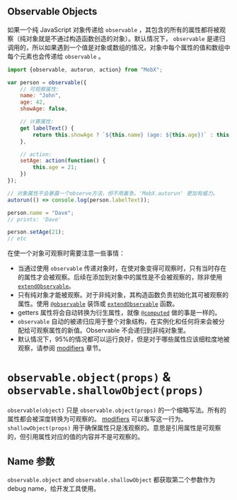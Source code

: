 ## Observable Objects

如果一个纯 JavaScript 对象传递给 `observable` ，其包含的所有的属性都将被观察（纯对象就是不通过构造函数创造的对象）。默认情况下， `observable` 是递归调用的，所以如果遇到一个值是对象或数组的情况，对象中每个属性的值和数组中每个元素也会传递给 `observable` 。

```javascript
import {observable, autorun, action} from "MobX";

var person = observable({
    // 可观察属性:
	name: "John",
	age: 42,
	showAge: false,

    // 计算属性:
	get labelText() {
		return this.showAge ? `${this.name} (age: ${this.age})` : this.name;
	},

    // action:
    setAge: action(function() {
        this.age = 21;
    })
});

// 对象属性不会暴露一个observe方法，但不用着急，'MobX.autorun' 更加有威力。
autorun(() => console.log(person.labelText));

person.name = "Dave";
// prints: 'Dave'

person.setAge(21);
// etc
```

在使一个对象可观察时需要注意一些事情：

* 当通过使用 `observable` 传递对象时，在使对象变得可观察时，只有当时存在的属性才会被观察。后续在添加到对象中的属性是不会被观察的，除非使用 [`extendObservable`](extend-observable.md)。
* 只有纯对象才能被观察。对于非纯对象，其构造函数负责初始化其可被观察的属性。使用 [`@observable`](observable.md) 装饰或 [`extendObservable`](extend-observable.md) 函数。
* getters 属性将会自动转换为衍生属性，就像 [`@computed`](computed-decorator) 做的事是一样的。
* `observable` 自动的被递归应用于整个对象结构，在实例化和任何将来会被分配给可观察属性的新值。Observable 不会递归到非纯对象里。
* 默认情况下，95%的情况都可以运行良好，但是对于哪些属性应该细粒度地被观察，请参阅 [modifiers](modifiers.md) 章节。

# `observable.object(props)` & `observable.shallowObject(props)`

`observable(object)` 只是 `observable.object(props)` 的一个缩略写法。所有的属性都会被深度转换为可观察的。
 [modifiers](modifiers.md) 可以重写这一行为。
`shallowObject(props)` 用于确保属性只是浅观察的。意思是引用属性是可观察的，但引用属性对应的值的内容并不是可观察的。

## Name 参数

`observable.object` and `observable.shallowObject` 都获取第二个参数作为debug name，给开发工具使用。
